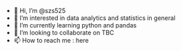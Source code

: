 - 👋 Hi, I’m @szs525
- 👀 I’m interested in data analytics and statistics in general
- 🌱 I’m currently learning python and pandas
- 💞️ I’m looking to collaborate on TBC
- 📫 How to reach me : here

<!---
szs525/szs525 is a ✨ special ✨ repository because its `README.md` (this file) appears on your GitHub profile.
You can click the Preview link to take a look at your changes.
--->
